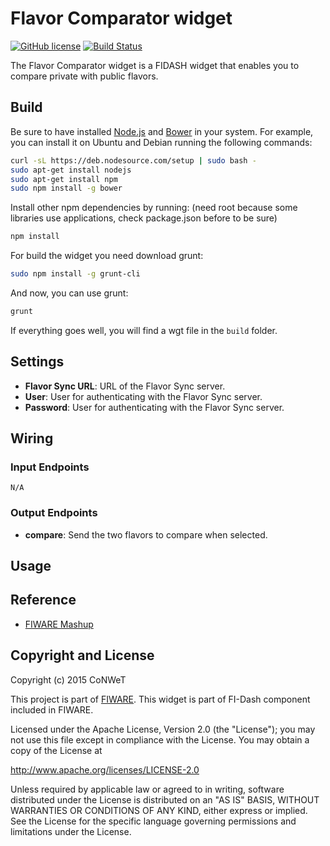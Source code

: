 Flavor Comparator widget
======================

[![GitHub license](https://img.shields.io/badge/license-AGPLv3-blue.svg)](https://raw.githubusercontent.com/fidash/widget-compareflavors/master/LICENSE.txt)
[![Build Status](https://build.conwet.fi.upm.es/jenkins/view/FI-Dash/job/Widget%20CompareFlavors/badge/icon)](https://build.conwet.fi.upm.es/jenkins/view/FI-Dash/job/Widget%20CompareFlavors/)

The Flavor Comparator widget is a FIDASH widget that enables you to compare private with public flavors.

Build
-----

Be sure to have installed [Node.js](http://node.js) and [Bower](http://bower.io) in your system. For example, you can install it on Ubuntu and Debian running the following commands:

```bash
curl -sL https://deb.nodesource.com/setup | sudo bash -
sudo apt-get install nodejs
sudo apt-get install npm
sudo npm install -g bower
```

Install other npm dependencies by running: (need root because some libraries use applications, check package.json before to be sure)

```bash
npm install
```

For build the widget you need download grunt:

```bash
sudo npm install -g grunt-cli
```

And now, you can use grunt:

```bash
grunt
```

If everything goes well, you will find a wgt file in the `build` folder.

## Settings

- **Flavor Sync URL**: URL of the Flavor Sync server.
- **User**: User for authenticating with the Flavor Sync server.
- **Password**: User for authenticating with the Flavor Sync server.

## Wiring


### Input Endpoints

`N/A`


### Output Endpoints


- **compare**: Send the two flavors to compare when selected.

## Usage


## Reference

- [FIWARE Mashup](https://mashup.lab.fiware.org/)

## Copyright and License

Copyright (c) 2015 CoNWeT

This project is part of [FIWARE](https://www.fiware.org/). This widget is part of FI-Dash component included in FIWARE.

Licensed under the Apache License, Version 2.0 (the "License");
you may not use this file except in compliance with the License.
You may obtain a copy of the License at

http://www.apache.org/licenses/LICENSE-2.0

Unless required by applicable law or agreed to in writing, software
distributed under the License is distributed on an "AS IS" BASIS,
WITHOUT WARRANTIES OR CONDITIONS OF ANY KIND, either express or implied.
See the License for the specific language governing permissions and
limitations under the License.
